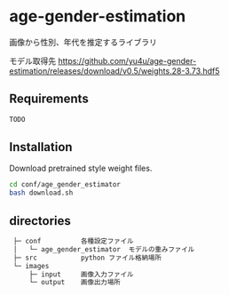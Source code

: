 # age-gender-estimation
画像から性別、年代を推定するライブラリ

モデル取得先
https://github.com/yu4u/age-gender-estimation/releases/download/v0.5/weights.28-3.73.hdf5

## Requirements

```bash
TODO
```

## Installation
Download pretrained style weight files.

```bash
cd conf/age_gender_estimator
bash download.sh

```

## directories

```bash
 ├─ conf          各種設定ファイル
 │   └─ age_gender_estimator  モデルの重みファイル
 ├─ src           python ファイル格納場所
 └─ images
     ├─ input     画像入力ファイル
     └─ output    画像出力場所
```

